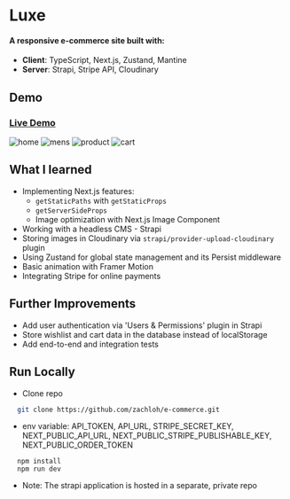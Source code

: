 # Luxe

#### A responsive e-commerce site built with:

- **Client**: TypeScript, Next.js, Zustand, Mantine
- **Server**: Strapi, Stripe API, Cloudinary

## Demo

### [Live Demo](https://luxe-store.vercel.app)

![home](https://user-images.githubusercontent.com/91587325/228783740-1d910d3e-ca84-46eb-898c-79e825308216.png)
![mens](https://user-images.githubusercontent.com/91587325/228784921-38a0fd5a-52a4-4274-8dd5-1787c792a871.png)
![product](https://user-images.githubusercontent.com/91587325/228785716-4661ca8f-ec3f-4421-ab6c-0b3fc8955718.png)
![cart](https://user-images.githubusercontent.com/91587325/228791200-e08aaa22-bd12-43ac-80b6-4942dd8a3fb3.png)

## What I learned

- Implementing Next.js features:
  - `getStaticPaths` with `getStaticProps`
  - `getServerSideProps`
  - Image optimization with Next.js Image Component 
- Working with a headless CMS - Strapi
- Storing images in Cloudinary via `strapi/provider-upload-cloudinary` plugin 
- Using Zustand for global state management and its Persist middleware
- Basic animation with Framer Motion
- Integrating Stripe for online payments

## Further Improvements

- Add user authentication via 'Users & Permissions' plugin in Strapi
- Store wishlist and cart data in the database instead of localStorage
- Add end-to-end and integration tests

## Run Locally

- Clone repo

```bash
  git clone https://github.com/zachloh/e-commerce.git
```

- env variable: API_TOKEN, API_URL, STRIPE_SECRET_KEY, NEXT_PUBLIC_API_URL, NEXT_PUBLIC_STRIPE_PUBLISHABLE_KEY, NEXT_PUBLIC_ORDER_TOKEN

```
  npm install
  npm run dev
```

- Note: The strapi application is hosted in a separate, private repo
